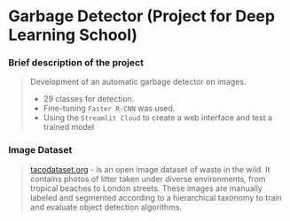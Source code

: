 # Garbage Detector (Project for Deep Learning School)

### Brief description of the project
> Development of an automatic garbage detector on images.
> - 29 classes for detection.
> - Fine-tuning `Faster R-CNN` was used.
> - Using the `Streamlit Cloud` to create a web interface and test a trained model

### Image Dataset
> [tacodataset.org](http://tacodataset.org) - is an open image dataset of waste in the wild. It contains photos of litter taken under diverse environments, from tropical beaches to London streets. These images are manually labeled and segmented according to a hierarchical taxonomy to train and evaluate object detection algorithms.
